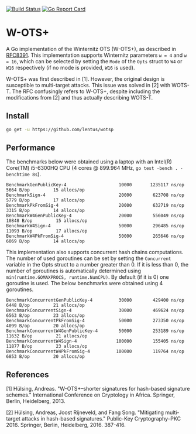 [![Build Status](https://travis-ci.org/lentus/wotsp.svg?branch=concurrent)](https://travis-ci.org/lentus/wotsp) [![Go Report Card](https://goreportcard.com/badge/github.com/lentus/wotsp)](https://goreportcard.com/report/github.com/lentus/wotsp)

# W-OTS+
A Go implementation of the Winternitz OTS (W-OTS+), as described in [RFC8391](https://datatracker.ietf.org/doc/rfc8391/).
This implementation supports Winternitz parameters ```w = 4``` and ```w = 16```, 
which can be selected by setting the ```Mode``` of the ```Opts``` struct to 
```W4``` or ```W16``` respectively (if no mode is provided, ```W16``` is used).

W-OTS+ was first described in [1]. However, the original design is susceptible 
to multi-target attacks. This issue was solved in [2] with WOTS-T. The RFC 
confusingly refers to W-OTS+, despite including the modifications from 
[2] and thus actually describing WOTS-T.      

## Install

```sh
go get -u https://github.com/lentus/wotsp
```

## Performance
The benchmarks below were obtained using a laptop with an Intel(R) Core(TM) 
i5-6300HQ CPU (4 cores @ 899.964 MHz, ```go test -bench . -benchtime 8s```). 

```
BenchmarkGenPublicKey-4               	   10000	   1235117 ns/op	    5664 B/op	      15 allocs/op
BenchmarkSign-4                       	   20000	    623708 ns/op	    5779 B/op	      17 allocs/op
BenchmarkPkFromSig-4                  	   20000	    632719 ns/op	    3315 B/op	      14 allocs/op
BenchmarkW4GenPublicKey-4             	   20000	    556049 ns/op	   10848 B/op	      15 allocs/op
BenchmarkW4Sign-4                     	   50000	    296485 ns/op	   11093 B/op	      17 allocs/op
BenchmarkW4PkFromSig-4                	   50000	    265646 ns/op	    6069 B/op	      14 allocs/op
```

This implementation also supports concurrent hash chains computations. The 
number of used goroutines can be set by setting the ```Concurrent``` variable 
in the Opts struct to a number greater than 0. If it is less than 0, the number 
of goroutines is automatically determined using 
```min(runtime.GOMAXPROCS, runtime.NumCPU)```. By default (if it is 0) one 
goroutine is used. The below benchmarks were obtained using 4 goroutines. 

```
BenchmarkConcurrentGenPublicKey-4     	   30000	    429400 ns/op	    6448 B/op	      21 allocs/op
BenchmarkConcurrentSign-4             	   30000	    469624 ns/op	    6563 B/op	      23 allocs/op
BenchmarkConcurrentPkFromSig-4        	   50000	    273350 ns/op	    4099 B/op	      20 allocs/op
BenchmarkConcurrentW4GenPublicKey-4   	   50000	    253189 ns/op	   11632 B/op	      21 allocs/op
BenchmarkConcurrentW4Sign-4           	  100000	    155405 ns/op	   11877 B/op	      23 allocs/op
BenchmarkConcurrentW4PkFromSig-4      	  100000	    119764 ns/op	    6853 B/op	      20 allocs/op
```  

## References
[1] Hülsing, Andreas. "W-OTS+–shorter signatures for hash-based signature schemes." International Conference on Cryptology in Africa. Springer, Berlin, Heidelberg, 2013.

[2] Hülsing, Andreas, Joost Rijneveld, and Fang Song. "Mitigating multi-target attacks in hash-based signatures." Public-Key Cryptography–PKC 2016. Springer, Berlin, Heidelberg, 2016. 387-416.
